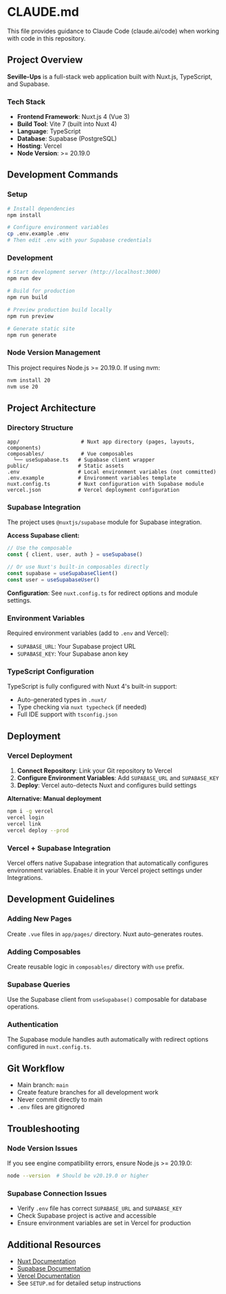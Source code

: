 # CLAUDE.md

This file provides guidance to Claude Code (claude.ai/code) when working with code in this repository.

## Project Overview

**Seville-Ups** is a full-stack web application built with Nuxt.js, TypeScript, and Supabase.

### Tech Stack
- **Frontend Framework**: Nuxt.js 4 (Vue 3)
- **Build Tool**: Vite 7 (built into Nuxt 4)
- **Language**: TypeScript
- **Database**: Supabase (PostgreSQL)
- **Hosting**: Vercel
- **Node Version**: >= 20.19.0

## Development Commands

### Setup
```bash
# Install dependencies
npm install

# Configure environment variables
cp .env.example .env
# Then edit .env with your Supabase credentials
```

### Development
```bash
# Start development server (http://localhost:3000)
npm run dev

# Build for production
npm run build

# Preview production build locally
npm run preview

# Generate static site
npm run generate
```

### Node Version Management
This project requires Node.js >= 20.19.0. If using nvm:
```bash
nvm install 20
nvm use 20
```

## Project Architecture

### Directory Structure
```
app/                    # Nuxt app directory (pages, layouts, components)
composables/            # Vue composables
  └── useSupabase.ts   # Supabase client wrapper
public/                # Static assets
.env                   # Local environment variables (not committed)
.env.example           # Environment variables template
nuxt.config.ts         # Nuxt configuration with Supabase module
vercel.json            # Vercel deployment configuration
```

### Supabase Integration

The project uses `@nuxtjs/supabase` module for Supabase integration.

**Access Supabase client:**
```typescript
// Use the composable
const { client, user, auth } = useSupabase()

// Or use Nuxt's built-in composables directly
const supabase = useSupabaseClient()
const user = useSupabaseUser()
```

**Configuration**: See `nuxt.config.ts` for redirect options and module settings.

### Environment Variables

Required environment variables (add to `.env` and Vercel):
- `SUPABASE_URL`: Your Supabase project URL
- `SUPABASE_KEY`: Your Supabase anon key

### TypeScript Configuration

TypeScript is fully configured with Nuxt 4's built-in support:
- Auto-generated types in `.nuxt/`
- Type checking via `nuxt typecheck` (if needed)
- Full IDE support with `tsconfig.json`

## Deployment

### Vercel Deployment

1. **Connect Repository**: Link your Git repository to Vercel
2. **Configure Environment Variables**: Add `SUPABASE_URL` and `SUPABASE_KEY`
3. **Deploy**: Vercel auto-detects Nuxt and configures build settings

**Alternative: Manual deployment**
```bash
npm i -g vercel
vercel login
vercel link
vercel deploy --prod
```

### Vercel + Supabase Integration
Vercel offers native Supabase integration that automatically configures environment variables. Enable it in your Vercel project settings under Integrations.

## Development Guidelines

### Adding New Pages
Create `.vue` files in `app/pages/` directory. Nuxt auto-generates routes.

### Adding Composables
Create reusable logic in `composables/` directory with `use` prefix.

### Supabase Queries
Use the Supabase client from `useSupabase()` composable for database operations.

### Authentication
The Supabase module handles auth automatically with redirect options configured in `nuxt.config.ts`.

## Git Workflow
- Main branch: `main`
- Create feature branches for all development work
- Never commit directly to main
- `.env` files are gitignored

## Troubleshooting

### Node Version Issues
If you see engine compatibility errors, ensure Node.js >= 20.19.0:
```bash
node --version  # Should be v20.19.0 or higher
```

### Supabase Connection Issues
- Verify `.env` file has correct `SUPABASE_URL` and `SUPABASE_KEY`
- Check Supabase project is active and accessible
- Ensure environment variables are set in Vercel for production

## Additional Resources
- [Nuxt Documentation](https://nuxt.com/docs)
- [Supabase Documentation](https://supabase.com/docs)
- [Vercel Documentation](https://vercel.com/docs)
- See `SETUP.md` for detailed setup instructions